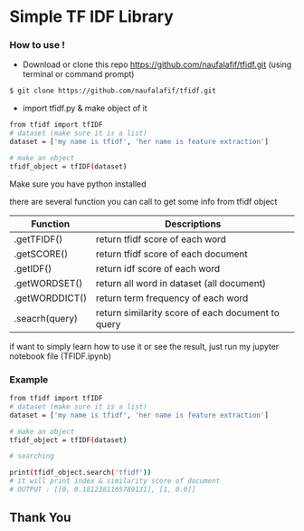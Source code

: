 # Simple TF IDF Library

### How to use !
  - Download or clone this repo https://github.com/naufalafif/tfidf.git (using terminal or command prompt)
```sh
$ git clone https://github.com/naufalafif/tfidf.git
```
  - import tfidf.py & make object of it
```sh
from tfidf import tfIDF
# dataset (make sure it is a list)
dataset = ['my name is tfidf', 'her name is feature extraction']

# make an object
tfidf_object = tfIDF(dataset)
```
Make sure you have python installed

there are several function you can call to get some info from tfidf object

| Function | Descriptions |
| ------ | ------ |
| .getTFIDF() | return tfidf score of each word |
| .getSCORE() | return tfidf score of each document |
| .getIDF() | return idf score of each word |
| .getWORDSET() | return all word in dataset (all document) |
| .getWORDDICT() | return term frequency of each word |
| .seacrh(query) | return similarity score of each document to query |

if want to simply learn how to use it or see the result, just run my jupyter notebook file (TFIDF.ipynb)

### Example

```sh
from tfidf import tfIDF
# dataset (make sure it is a list)
dataset = ['my name is tfidf', 'her name is feature extraction']

# make an object
tfidf_object = tfIDF(dataset)

# searching

print(tfidf_object.search('tfidf'))
# it will print index & similarity score of document
# OUTPUT : [[0, 0.1812381165789131], [1, 0.0]]
```

## Thank You
